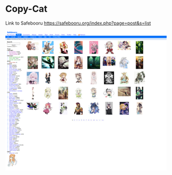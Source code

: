 # Copy-Cat
Link to Safebooru
https://safebooru.org/index.php?page=post&s=list

![safebooru image](./assets/images/safebooru.org_index.php_page%3Dpost%26s%3Dlist.png)